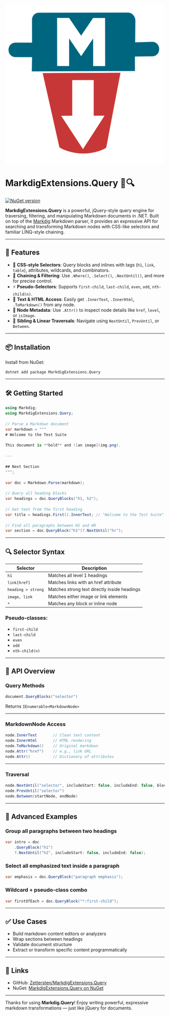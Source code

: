 
![MarkdigExtensions.Query Logo](https://raw.githubusercontent.com/Zettersten/Markdig.Query/refs/heads/main/icon.png)

# MarkdigExtensions.Query 📄🔍

[![NuGet version](https://badge.fury.io/nu/MarkdigExtensions.Query.svg)](https://badge.fury.io/nu/MarkdigExtensions.Query)

**MarkdigExtensions.Query** is a powerful, jQuery-style query engine for traversing, filtering, and manipulating Markdown documents in .NET. Built on top of the [Markdig](https://github.com/xoofx/markdig) Markdown parser, it provides an expressive API for searching and transforming Markdown nodes with CSS-like selectors and familiar LINQ-style chaining.

---

## 🚀 Features

* 🔎 **CSS-style Selectors**: Query blocks and inlines with tags (`h1`, `link`, `table`), attributes, wildcards, and combinators.
* 🧩 **Chaining & Filtering**: Use `.Where()`, `.Select()`, `.NextUntil()`, and more for precise control.
* ⚡ **Pseudo-Selectors**: Supports `first-child`, `last-child`, `even`, `odd`, `nth-child(n)`.
* 💬 **Text & HTML Access**: Easily get `.InnerText`, `.InnerHtml`, `.ToMarkdown()` from any node.
* 🔧 **Node Metadata**: Use `.Attr()` to inspect node details like `href`, `level`, or `isImage`.
* 🧵 **Sibling & Linear Traversals**: Navigate using `NextUntil`, `PrevUntil`, or `Between`.

---

## 📦 Installation

Install from NuGet:

```bash
dotnet add package MarkdigExtensions.Query
```

---

## 🛠️ Getting Started

```csharp
using Markdig;
using MarkdigExtensions.Query;

// Parse a Markdown document
var markdown = """
# Welcome to the Test Suite

This document is **bold** and ![an image](img.png).

---

## Next Section
""";

var doc = Markdown.Parse(markdown);

// Query all heading blocks
var headings = doc.QueryBlocks("h1, h2");

// Get text from the first heading
var title = headings.First().InnerText; // "Welcome to the Test Suite"

// Find all paragraphs between H1 and HR
var section = doc.QueryBlock("h1")?.NextUntil("hr");
```

---

## 🔍 Selector Syntax

| Selector           | Description                                  |
| ------------------ | -------------------------------------------- |
| `h1`               | Matches all level 1 headings                 |
| `link[href]`       | Matches links with an href attribute         |
| `heading > strong` | Matches strong text directly inside headings |
| `image, link`      | Matches either image or link elements        |
| `*`                | Matches any block or inline node             |

### Pseudo-classes:

* `first-child`
* `last-child`
* `even`
* `odd`
* `nth-child(n)`

---

## 🧠 API Overview

### Query Methods

```csharp
document.QueryBlocks("selector")
```

Returns `IEnumerable<MarkdownNode>`

---

### MarkdownNode Access

```csharp
node.InnerText       // Clean text content
node.InnerHtml       // HTML rendering
node.ToMarkdown()    // Original markdown
node.Attr("href")    // e.g., link URL
node.Attr()          // Dictionary of attributes
```

---

### Traversal

```csharp
node.NextUntil("selector", includeStart: false, includeEnd: false, blockOnly: true)
node.PrevUntil("selector")
node.Between(startNode, endNode)
```

---

## 🔧 Advanced Examples

### Group all paragraphs between two headings

```csharp
var intro = doc
    .QueryBlock("h1")
    ?.NextUntil("h2", includeStart: false, includeEnd: false);
```

### Select all emphasized text inside a paragraph

```csharp
var emphasis = doc.QueryBlock("paragraph emphasis");
```

### Wildcard + pseudo-class combo

```csharp
var firstOfEach = doc.QueryBlock("*:first-child");
```

---

## ✅ Use Cases

* Build markdown content editors or analyzers
* Wrap sections between headings
* Validate document structure
* Extract or transform specific content programmatically

---

## 🔗 Links

* GitHub: [Zettersten/MarkdigExtensions.Query](https://github.com/Zettersten/MarkdigExtensions.Query)
* NuGet: [MarkdigExtensions.Query on NuGet](https://www.nuget.org/packages/MarkdigExtensions.Query)

---

Thanks for using **Markdig.Query**!
Enjoy writing powerful, expressive markdown transformations — just like jQuery for documents.
